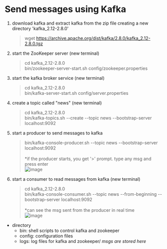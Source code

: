 # Send messages using Kafka
1. download kafka and extract kafka from the zip file creating a new directory 'kafka_2.12-2.8.0'
   > wget https://archive.apache.org/dist/kafka/2.8.0/kafka_2.12-2.8.0.tgz

2. start the ZooKeeper server (new terminal)
   > cd kafka_2.12-2.8.0 <br/>
   > bin/zookeeper-server-start.sh config/zookeeper.properties

3. start the kafka broker service (new terminal)
   > cd kafka_2.12-2.8.0 <br/>
   > bin/kafka-server-start.sh config/server.properties

4. create a topic called "news" (new terminal)
   > cd kafka_2.12-2.8.0 <br/>
   > bin/kafka-topics.sh --create --topic news --bootstrap-server localhost:9092

5. start a producer to send messages to kafka
   > bin/kafka-console-producer.sh --topic news --bootstrap-server localhost:9092 <br/><br/>
   > *if the producer starts, you get '>' prompt. type any msg and press enter <br/>
   > ![image](https://github.com/youngmin-jin/practice/assets/135728064/21f71c71-220e-4a25-bc3f-c5538767b9c9)

6. start a consumer to read messages from kafka (new terminal)
   > cd kafka_2.12-2.8.0 <br/>
   > bin/kafka-console-consumer.sh --topic news --from-beginning --bootstrap-server localhost:9092 <br/><br/>
   > *can see the msg sent from the producer in real time <br/>
   > ![image](https://github.com/youngmin-jin/practice/assets/135728064/388dd58c-d619-4990-a9e8-c21e0eb9e800)

- directory
  - bin: shell scripts to control kafka and zookeeper
  - config: configuration files
  - logs: log files for kafka and zookeeper/ _msgs are stored here_

   
